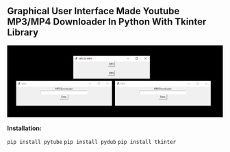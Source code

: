 <h2>Graphical User Interface Made Youtube MP3/MP4 Downloader In Python With Tkinter Library</h2>

![alt text](https://github.com/NonTrusted/Youtube-Downloader-GUI/blob/main/git/screenshot.png?raw=true)


**Installation:**

`pip install pytube`
`pip install pydub`
`pip install tkinter`
